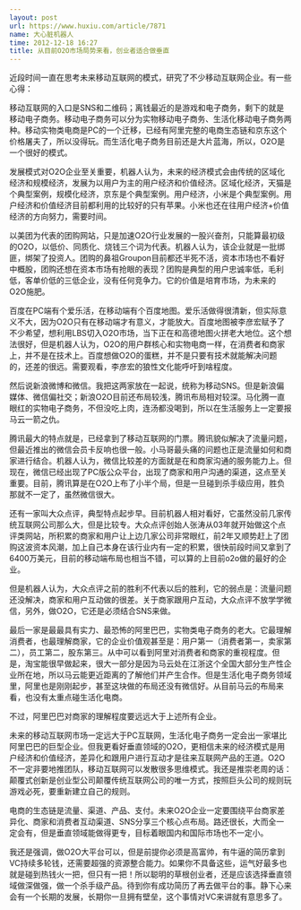 ```yaml
---
layout: post
url: https://www.huxiu.com/article/7871
name: 大心脏机器人
time: 2012-12-18 16:27
title: 从目前O2O市场局势来看，创业者适合做垂直
---
```

近段时间一直在思考未来移动互联网的模式，研究了不少移动互联网企业。有一些心得：

移动互联网的入口是SNS和二维码；离钱最近的是游戏和电子商务，剩下的就是移动电子商务。移动电子商务可以分为实物移动电子商务、生活化移动电子商务两种。移动实物类电商是PC的一个迁移，已经有阿里完整的电商生态链和京东这个价格屠夫了，所以没得玩。而生活化电子商务目前还是大片蓝海，所以，O2O是一个很好的模式。

发展模式对O2O企业至关重要，机器人认为，未来的经济模式会由传统的区域化经济和规模经济，发展为以用户为主的用户经济和价值经济。区域化经济，天猫是个典型案例，规模化经济，京东是个典型案例。用户经济，小米是个典型案例。用户经济和价值经济目前都利用的比较好的只有苹果。小米也还在往用户经济+价值经济的方向努力，需要时间。

以美团为代表的团购网站，只是加速O2O行业发展的一股兴奋剂，只能算最初级的O2O，以低价、同质化、烧钱三个词为代表。机器人认为，该企业就是一批绑匪，绑架了投资人。团购的鼻祖Groupon目前都还半死不活，资本市场也不看好中概股，团购还想在资本市场有抢眼的表现？团购是典型的用户忠诚率低，毛利低，客单价低的三低企业，没有任何竞争力。它的价值是培育市场，为未来的O2O施肥。

百度在PC端有个爱乐活，在移动端有个百度地图。爱乐活做得很清新，但实际意义不大，因为O2O只有在移动端才有意义，才能放大。百度地图被李彦宏赋予了不少希望，想利用LBS切入O2O市场，当下正在和高德地图火拼老大地位。这个想法很好，但是机器人认为，O2O的用户群核心和实物电商一样，在消费者和商家上，并不是在技术上。百度想做O2O的蛋糕，并不是只要有技术就能解决问题的，还差的很远。需要观看，李彦宏的狼性文化能呼吁到啥程度。

然后说新浪微博和微信。我把这两家放在一起说，统称为移动SNS。但是新浪偏媒体、微信偏社交；新浪O2O目前还布局较浅，腾讯布局相对较深。马化腾一直眼红的实物电子商务，不但没吃上肉，连汤都没喝到，所以在生活服务上一定要报马云一箭之仇。

腾讯最大的特点就是，已经拿到了移动互联网的门票。腾讯貌似解决了流量问题，但最近推出的微信会员卡反响也很一般。小马哥最头痛的问题也正是流量如何和商家进行结合。机器人认为，微信比较差的方面就是在和商家沟通的服务能力上。但现在，微信已经出现了PC版公众平台，出现了商家和用户沟通的渠道，这点至关重要。目前，腾讯算是在O2O上布了小半个局，但是一旦碰到杀手级应用，胜负那就不一定了，虽然微信很大。

还有一家叫大众点评，典型特点起步早。目前机器人相对看好，它虽然没前几家传统互联网公司那么大，但是比较专。大众点评创始人张涛从03年就开始做这个点评类网站，所积累的商家和用户让上边几家公司非常眼红，前2年又顺势赶上了团购这波资本风潮，加上自己本身在该行业内有一定的积累，很快前段时间又拿到了6400万美元，目前的移动端布局也相当不错，可以算的上目前o2o做的最好的企业。

但是机器人认为，大众点评之前的胜利不代表以后的胜利，它的弱点是：流量问题还没解决，商家和用户互动做的很差。关于商家跟用户互动，大众点评不放学学微信，另外，做O2O，它还是必须结合SNS来做。

最后一家是最最具有实力、最恐怖的阿里巴巴，实物类电子商务的老大。它最理解消费者，也最理解商家，它的企业价值观甚至是：用户第一（消费者第一，卖家第二），员工第二，股东第三。从中可以看到阿里对消费者和商家的重视程度。但是，淘宝能很早做起来，很大一部分是因为马云处在江浙这个全国大部分生产性企业所在地，所以马云能更近距离的了解他们并产生合作。但是生活化电子商务领域里，阿里也是刚刚起步，甚至这块做的布局还没有微信好。从目前马云的布局来看，也没有太重点碰生活化电商。

不过，阿里巴巴对商家的理解程度要远远大于上述所有企业。

未来的移动互联网市场一定远大于PC互联网，生活化电子商务一定会出一家堪比阿里巴巴的巨型企业。但我更看好垂直领域的O2O，更相信未来的经济模式是用户经济和价值经济，差异化和跟用户进行互动才是往来互联网产品的王道。O2O不一定非要地推团队，移动互联网可以发散很多思维模式。我还是推崇老周的话：颠覆式创新是创业型公司颠覆传统互联网公司的唯一方式，按照巨头公司的规则玩游戏必死，要重新建立自己的规则。

电商的生态链是流量、渠道、产品、支付。未来O2O企业一定要围绕平台商家差异化、商家和消费者互动渠道、SNS分享三个核心点布局。路还很长，大而全一定会有，但是垂直领域能做得更专，目标着眼国内和国际市场也不一定小。

我还是强调，做O2O大平台可以，但是前提你必须是高富帅，有牛逼的简历拿到VC持续多轮钱，还需要超强的资源整合能力。如果你不具备这些，运气好最多也就是碰到热钱火一把，但只有一把！所以聪明的草根创业者，还是应该选择垂直领域做深做强，做一个杀手级产品。待到你有成功简历了再去做平台的事。静下心来会有一个长期的发展，长期你一旦拥有壁垒，这个事情对VC来讲就有意思多了。

